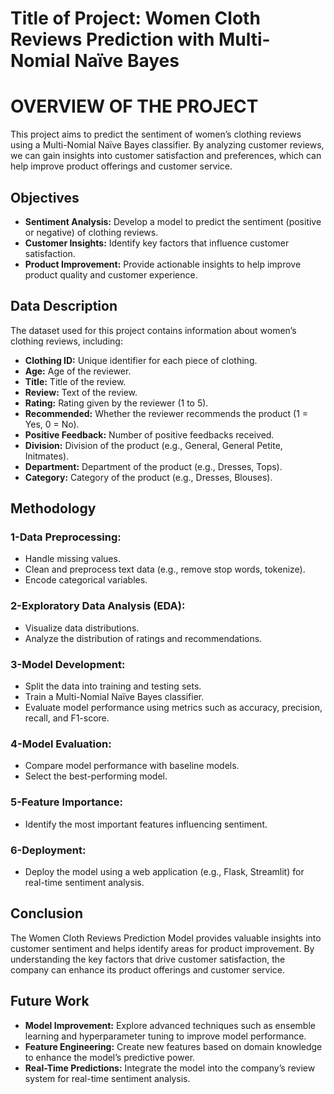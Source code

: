 # Title of Project: Women Cloth Reviews Prediction with Multi-Nomial Naïve Bayes 

  


# OVERVIEW OF THE PROJECT


This project aims to predict the sentiment of women’s clothing reviews using a Multi-Nomial Naïve Bayes classifier. By analyzing customer reviews, we can gain insights into customer satisfaction and preferences, which can help improve product offerings and customer service.  

## Objectives
*  __Sentiment Analysis:__ Develop a model to predict the sentiment (positive or negative) of clothing reviews.  
*  __Customer Insights:__ Identify key factors that influence customer satisfaction.  
*  __Product Improvement:__ Provide actionable insights to help improve product quality and customer experience.

## Data Description
The dataset used for this project contains information about women’s clothing reviews, including:  

*  __Clothing ID:__ Unique identifier for each piece of clothing.  
*  __Age:__ Age of the reviewer.  
*  __Title:__ Title of the review.  
*  __Review:__ Text of the review.  
*  __Rating:__ Rating given by the reviewer (1 to 5).  
*  __Recommended:__ Whether the reviewer recommends the product (1 = Yes, 0 = No).  
*  __Positive Feedback:__ Number of positive feedbacks received.  
*  __Division:__ Division of the product (e.g., General, General Petite, Initmates).  
*  __Department:__ Department of the product (e.g., Dresses, Tops).  
*  __Category:__ Category of the product (e.g., Dresses, Blouses).

## Methodology
### 1-Data Preprocessing:  
* Handle missing values.  
* Clean and preprocess text data (e.g., remove stop words, tokenize).  
* Encode categorical variables.  
### 2-Exploratory Data Analysis (EDA):  
* Visualize data distributions.  
* Analyze the distribution of ratings and recommendations.  
### 3-Model Development:  
* Split the data into training and testing sets.  
* Train a Multi-Nomial Naïve Bayes classifier.  
* Evaluate model performance using metrics such as accuracy, precision, recall, and F1-score.  
### 4-Model Evaluation:  
* Compare model performance with baseline models.  
* Select the best-performing model.  
### 5-Feature Importance:  
* Identify the most important features influencing sentiment.  
### 6-Deployment:  
* Deploy the model using a web application (e.g., Flask, Streamlit) for real-time sentiment analysis.

## Conclusion
The Women Cloth Reviews Prediction Model provides valuable insights into customer sentiment and helps identify areas for product improvement. By understanding the key factors that drive customer satisfaction, the company can enhance its product offerings and customer service.

## Future Work
*  __Model Improvement:__ Explore advanced techniques such as ensemble learning and hyperparameter tuning to improve model performance.
*  __Feature Engineering:__ Create new features based on domain knowledge to enhance the model’s predictive power.
*  __Real-Time Predictions:__ Integrate the model into the company’s review system for real-time sentiment analysis.
